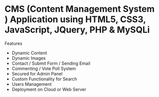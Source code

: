 # CMS (Content Management System ) Application using HTML5, CSS3, JavaScript, JQuery, PHP & MySQLi
 
Features
 - Dynamic Content
 - Dynamic Images
 - Contact / Submit Form / Sending Email
 - Commenting / Vote Poll System
 - Secured for Admin Panel
 - Custom Functionality for Search
 - Users Management
 - Deployment on Cloud or Web Server
  
